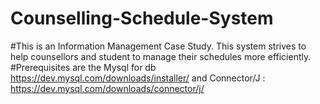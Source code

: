 # Counselling-Schedule-System
#This is an Information Management Case Study. This system strives to help counsellors and student to manage their schedules more efficiently. 
#Prerequisites are the Mysql for db https://dev.mysql.com/downloads/installer/ and Connector/J : https://dev.mysql.com/downloads/connector/j/
